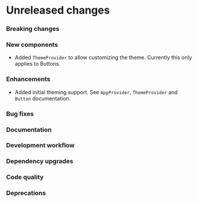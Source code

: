 # Unreleased changes

### Breaking changes

### New components

- Added `ThemeProvider` to allow customizing the theme. Currently this only applies to Buttons.

### Enhancements

- Added initial theming support. See `AppProvider`, `ThemeProvider` and `Button`
  documentation.

### Bug fixes

### Documentation

### Development workflow

### Dependency upgrades

### Code quality

### Deprecations
